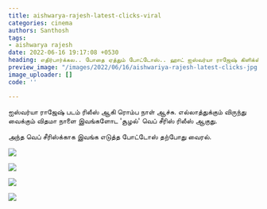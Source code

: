 ```yaml
---
title: aishwarya-rajesh-latest-clicks-viral
categories: cinema
authors: Santhosh
tags:
- aishwarya rajesh
date: 2022-06-16 19:17:08 +0530
heading: எதிர்பார்க்கல.. போதை ஏத்தும் போட்டோஸ்.. ஹாட் ஐஸ்வர்யா ராஜேஷ் கிளிக்ஸ் வைரல்..!
preview_image: "/images/2022/06/16/aishwariya-rajesh-latest-clicks-jpg.jpeg"
image_uploader: []
code: ''

---
```

ஐஸ்வர்யா ராஜேஷ் படம் ரிலீஸ் ஆகி ரொம்ப நாள் ஆச்சு. எல்லாத்துக்கும் விருந்து வைக்கும் விதமா நாளை இவங்களோட 'சூழல்' வெப் சீரிஸ் ரிலீஸ் ஆகுது.

அந்த வெப் சீரிஸ்க்காக  இவங்க எடுத்த போட்டோஸ் தற்போது வைரல்.

![](/images/2022/06/16/aishwarya-rajesh-4-jpg.jpeg)

![](/images/2022/06/16/aishwarya-rajesh-3-jpg.jpeg)

![](/images/2022/06/16/aishwarya-rajesh-1-jpg.jpeg)

![](/images/2022/06/16/aishwarya-rajesh-2-jpg.jpeg)
